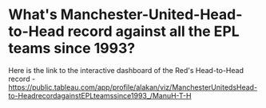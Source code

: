 # What's Manchester-United-Head-to-Head record against all the EPL teams since 1993?

Here is the link to the interactive dashboard of the Red's Head-to-Head record - https://public.tableau.com/app/profile/alakan/viz/ManchesterUnitedsHead-to-HeadrecordagainstEPLteamssince1993_/ManuH-T-H
